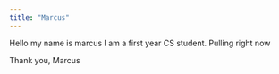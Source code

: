 ```yaml
---
title: "Marcus"
---
```


Hello
my name is marcus
I am a first year CS student.
Pulling right now

Thank you,
Marcus
